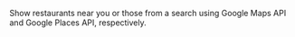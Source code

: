 Show restaurants near you or those from a search using Google Maps API and Google Places API, respectively.

